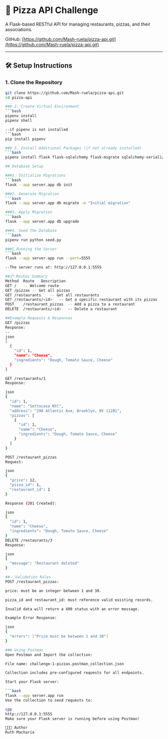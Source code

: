 # 🍕 Pizza API Challenge

A Flask-based RESTful API for managing restaurants, pizzas, and their associations.

GitHub: [https://github.com/Mash-ruela/pizza-api.git](https://github.com/Mash-ruela/pizza-api.git)

---

## 🛠️ Setup Instructions

### 1. Clone the Repository
```bash
git clone https://github.com/Mash-ruela/pizza-api.git
cd pizza-api

### 2. Create Virtual Environment
```bash
pipenv install
pipenv shell

--if pipenv is not installed
```bash
pip install pipenv

### 3. Install Additional Packages (if not already installed)
```bash
pipenv install flask flask-sqlalchemy flask-migrate sqlalchemy-serializer

## Database Setup

###1. Initialize Migrations
```bash
flask --app server.app db init

###2. Generate Migration
```bash
flask --app server.app db migrate -m "Initial migration"

###3. Apply Migration
```bash
flask --app server.app db upgrade

###4. Seed the Database
```bash
pipenv run python seed.py

###🚀 Running the Server
```bash
flask --app server.app run --port=5555

--The server runs at: http://127.0.0.1:5555

##📦 Routes Summary
Method	Route	Description
GET	/	-- Welcome route
GET	/pizzas	-- Get all pizzas
GET	/restaurants	-- Get all restaurants
GET	/restaurants/<id>	-- Get a specific restaurant with its pizzas
POST	/restaurant_pizzas	-- Add a pizza to a restaurant
DELETE	/restaurants/<id>	-- Delete a restaurant

##Example Requests & Responses
GET /pizzas
Response:
--
json
[
  {
    "id": 1,
    "name": "Cheese",
    "ingredients": "Dough, Tomato Sauce, Cheese"
  }
]

GET /restaurants/1
Response:

json
{
  "id": 1,
  "name": "Sottocasa NYC",
  "address": "298 Atlantic Ave, Brooklyn, NY 11201",
  "pizzas": [
    {
      "id": 1,
      "name": "Cheese",
      "ingredients": "Dough, Tomato Sauce, Cheese"
    }
  ]
}

POST /restaurant_pizzas
Request:

json
{
  "price": 12,
  "pizza_id": 1,
  "restaurant_id": 1
}

Response (201 Created):

json
{
  "id": 1,
  "name": "Cheese",
  "ingredients": "Dough, Tomato Sauce, Cheese"
}
DELETE /restaurants/3
Response:

json
{
  "message": "Restaurant deleted"
}

##✅ Validation Rules
POST /restaurant_pizzas:

price: must be an integer between 1 and 30.

pizza_id and restaurant_id: must reference valid existing records.

Invalid data will return a 400 status with an error message.

Example Error Response:

json
{
  "errors": ["Price must be between 1 and 30"]
}

### Using Postman
Open Postman and Import the collection:

File name: challenge-1-pizzas.postman_collection.json

Collection includes pre-configured requests for all endpoints.

Start your Flask server:

```bash
flask --app server.app run
Use the collection to send requests to:

cpp
http://127.0.0.1:5555
Make sure your Flask server is running before using Postman!

👩🏽‍💻 Author
Ruth Macharia
